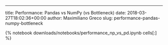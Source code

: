 ---
title: Performance: Pandas vs NumPy (vs Bottleneck)
date: 2018-03-27T18:02:36+00:00
author: Maximiliano Greco
slug: performance-pandas-numpy-bottleneck

{% notebook downloads/notebooks/performance_np_vs_pd.ipynb cells[:] %}

